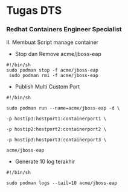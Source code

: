 # **Tugas DTS**

### Redhat Containers Engineer Specialist


II. Membuat Script manage container

- Stop dan Remove acme/jboss-eap

```
#!/bin/sh
sudo podman stop -f acme/jboss-eap
 sudo podman rmi -f acme/jboss-eap
```

- Publish Multi Custom Port

```
#!/bin/sh

sudo podman run --name=acme/jboss-eap -d \

-p hostip1:hostport1:containerport1 \

-p hostip2:hostport2:containerport2 \

-p hostip3:hostport3:containerport3 \

acme/jboss-eap
```

- Generate 10 log terakhir

```
#!/bin/sh

sudo podman logs --tail=10 acme/jboss-eap
```

